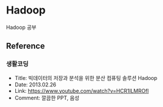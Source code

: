 # Hadoop
Hadoop 공부

## Reference

### 생활코딩
- Title: 빅데이터의 저장과 분석을 위한 분산 컴퓨팅 솔루션 Hadoop
- Date: 2013.02.26
- Link: https://www.youtube.com/watch?v=HCR1ILMROfI
- Comment: 깔끔한 PPT, 음성

